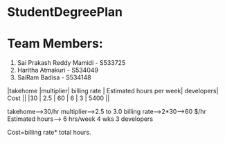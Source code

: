 # StudentDegreePlan
# Team Members:
1. Sai Prakash Reddy Mamidi - S533725
2. Haritha Atmakuri - S534049
3. SaiRam Badisa - S534148

|takehome |multiplier| billing rate | Estimated hours per week| developers| Cost || |30 | 2.5 | 60 | 6 | 3 | 5400 ||

takehome-->30/hr multiplier-->2.5 to 3.0 billing rate-->2*30-->60 $/hr Estimated hours--> 6 hrs/week 4 wks 3 developers

Cost=billing rate* total hours.

